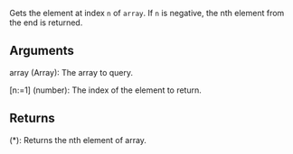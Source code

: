 Gets the element at index `n` of `array`. If `n` is negative, the nth element from the end is returned.


## Arguments
array (Array): The array to query.

[n:=1] (number): The index of the element to return.


## Returns
(*): Returns the nth element of array.
